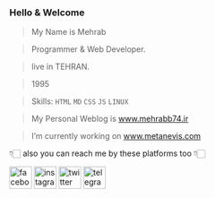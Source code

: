 ### Hello & Welcome

>My Name is Mehrab

>Programmer & Web Developer.

>live in TEHRAN.

>1995

>Skills: `HTML` `MD` `CSS` `JS` `LINUX`

>My Personal Weblog is www.mehrabb74.ir

>I’m currently working on www.metanevis.com 

👇🏻 also you can reach me by these platforms too 👇🏻

[<img src='https://cdn.jsdelivr.net/npm/simple-icons@3.0.1/icons/facebook.svg' alt='facebook' height='40'>](https://www.facebook.com/mehrabb74)
[<img src='https://cdn.jsdelivr.net/npm/simple-icons@3.0.1/icons/instagram.svg' alt='instagram' height='40'>](https://www.instagram.com/mehrabb74/)
[<img src='https://cdn.jsdelivr.net/npm/simple-icons@3.0.1/icons/twitter.svg' alt='twitter' height='40'>](https://twitter.com/mehrabb74)
[<img src='https://cdn.jsdelivr.net/npm/simple-icons@3.0.1/icons/telegram.svg' alt='telegram' height='40'>](https://mehrabb74.t.me/mehrabb74)  
